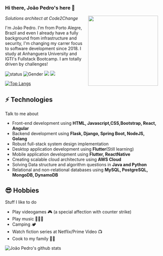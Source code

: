 ### Hi there, João Pedro's here 👋

<img align='right' src="https://media.giphy.com/media/M9gbBd9nbDrOTu1Mqx/giphy.gif" width="230">
<p><em>Solutions architect at Code2Change</em></p>

I'm João Pedro. I'm from Porto Alegre, Brazil and even I already have a fully background from infrastructure and security, I'm changing my carrer focus to software development since 2018. I study at Anhanguera University and IGTI's Fullstack Bootcamp. I am totally driven by challenges!

![status](https://img.shields.io/badge/status-up-blue)
![Gender](https://img.shields.io/badge/gender-%F0%9F%A4%B5-blue)
![](https://img.shields.io/badge/Relationship-Married-blue)
[![](https://img.shields.io/badge/LinkedIn-jpodlasnisky-blue)](https://www.linkedin.com/in/jpodlasnisky/)

[![Top Langs](https://github-readme-stats.vercel.app/api/top-langs/?username=jpodlasnisky&layout=compact)](https://github.com/jpodlasnisky)

## ⚡ Technologies
Talk to me about
- Front-end development using **HTML, Javascript,CSS,Bootstrap, React, Angular**
- Backend development using **Flask, Django, Spring Boot, NodeJS, Golang**
- Robust full-stack system design implementation
- Desktop application development using **Flutter**(Still learning)
- Mobile application development using **Flutter, ReactNative**
- Creating scalable cloud architecture using **AWS Cloud**
- Solving Data structure and algorithm questions in **Java and Python**
- Relational and non-relational databases using **MySQL, PostgreSQL, MongoDB, DynamoDB**

## 😎 Hobbies
Stuff I like to do
- Play videogames 🎮 (a special affection with counter strike)
- Play music 🎹🎸🎼
- Camping 🏕
- Watch fiction series at Netflix/Prime Video 📺
- Cook to my family 👨‍🍳

![João Pedro's github stats](https://github-readme-stats.vercel.app/api?username=jpodlasnisky&hide=["issues"]&show_icons=true)
